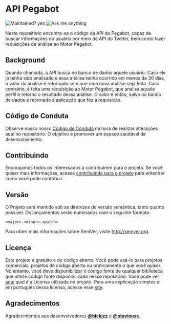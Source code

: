 ﻿# API Pegabot

![Maintained? yes](https://img.shields.io/badge/Maintained%3F-yes-green.svg)
![Ask me anything](https://img.shields.io/badge/Ask%20me-anything-1abc9c.svg)

Neste repositório encontra-se o código da API do Pegabot, capaz de buscar informações do usuário por meio da API do Twitter, bem como fazer requisições de análise ao Motor Pegabot.

## Background

Quando chamada, a API busca no banco de dados aquele usuário. Caso ele já tenha sido analisado e essa análise tenha ocorrido em menos de 30 dias, o valor da análise é retornado sem que uma nova análise seja feita. Caso contrário, é feita uma requisição ao Motor Pegabot, que analisa aquele perfil e retorna o resultado dessa análise. O valor é então, salvo no banco de dados e retornado à aplicação que fez a requisição.

## Código de Conduta

Observe nosso nosso [Código de Conduta](./CODE_OF_CONDUCT.md) na hora de realizar interações aqui no repositório. O objetivo é promover um espaço saudável de desenvolvimento.

## Contribuindo

Encorajamos todos os interessados a contribuírem para o projeto. Se você quiser mais informações, acesse [contribuindo para o projeto](/CONTRIBUTING.md) para entender como você pode contribuir.

## Versão

O Projeto será mantido sob as diretrizes de versão semântica, tanto quanto possível. Os lançamentos serão numerados com o seguinte formato:

`<major>.<minor>.<patch>`

Para obter mais informações sobre SemVer, visite http://semver.org.

## Licença

Este projeto é gratuito e de código aberto. Você pode usá-lo para projetos comerciais, projetos de código aberto ou praticamente o que você quiser. No entanto, você deve disponibilizar o código fonte de qualquer biblioteca que utilize código fonte disponibilizado nesse repositório. Você pode ver [aqui](/LICENSE) qual é a Licensa utilizada no projeto. Para uma explicação simples e em português dessa licensa, acesse esse [site](http://escolhaumalicenca.com.br/licencas/lgpl-v3/#).


## Agradecimentos

Agradecimentos aos desenvolvedores **[@blckjzz](https://github.com/blckjzz)** e **[@otaviouss](https://github.com/otaviouss)**.




